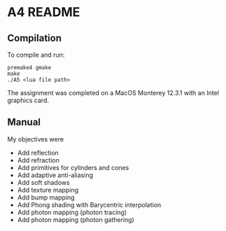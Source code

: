 # A4 README

## Compilation
To compile and run:
```
premake4 gmake
make
./A5 <lua file path>
```

The assignment was completed on a MacOS Monterey 12.3.1 with an Intel graphics card.

## Manual
My objectives were
- Add reflection
- Add refraction
- Add primitives for cylinders and cones
- Add adaptive anti-aliasing
- Add soft shadows
- Add texture mapping
- Add bump mapping
- Add Phong shading with Barycentric interpolation
- Add photon mapping (photon tracing)
- Add photon mapping (photon gathering)